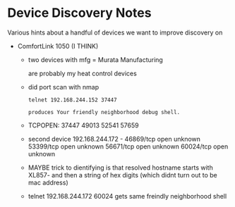 # Device Discovery Notes

Various hints about a handful of devices we want to improve discovery on

- ComfortLink 1050 (I THINK)

  - two devices with mfg = Murata Manufacturing

    are probably my heat control devices

  - did port scan with nmap

        telnet 192.168.244.152 37447

        produces Your friendly neighborhood debug shell.

  - TCPOPEN:
    37447
    49013
    52541
    57659

  - second device 192.168.244.172 -
    46869/tcp open unknown
    53399/tcp open unknown
    56671/tcp open unknown
    60024/tcp open unknown

  - MAYBE trick to dientifying is that resolved hostname starts with
    XL857- and then a string of hex digits (which didnt turn out to be mac address)

  - telnet 192.168.244.172 60024
    gets same freindly neighborhood shell
